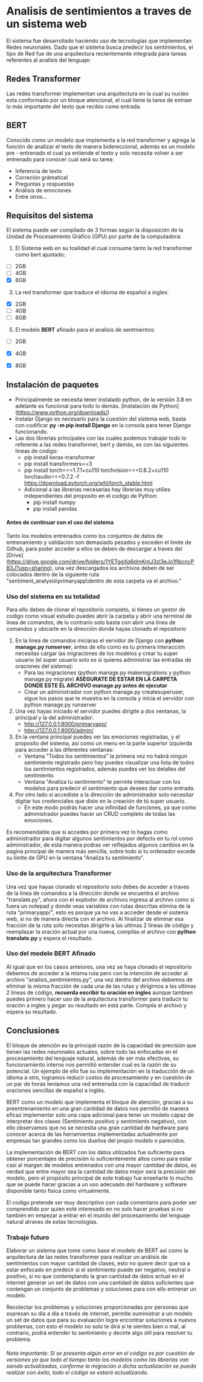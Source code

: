 # Analisis de sentimientos a traves de un sistema web

El sistema fue desarrollado haciendo uso de tecnologías que implementan Redes neuronales. Dado que el sistema busca predecir los sentimientos, el tipo de Red fue de una arquitectura recientemente integrada para tareas referentes al analisis del lenguaje:

## Redes Transformer

Las redes transformer implementan una arquitectura en la cual su nucleo esta conformado por un bloque atencional, el cual tiene la tarea de extraer lo más importante del texto que recibio como entrada.

## BERT

Conocido como un modelo que implementa a la red transformer y agrega la función de analizar el texto de manera bidereccional, además es un modelo pre - entrenado el cual ya entiende el texto y solo necesita volver a ser entrenado para conocer cual será su tarea:

* Inferencia de texto
* Correción grámatical
* Preguntas y respuestas
* Análisis de emociones
* Entre otros...


## Requisitos del sistema

El sistema puede ser compilado de 3 formas según la disposición de la Unidad de Procesamiento Gráfico (GPU) por parte de la computadora:

1. El Sistema web en su toalidad el cual consume tanto la red transformer como bert ajustado:
- [ ] 2GB
- [ ] 4GB
- [x] 8GB

3. La red transformer que traduce el idioma de español a ingles:
- [x] 2GB
- [ ] 4GB
- [ ] 8GB

5. El modelo **BERT** afinado para el analisis de sentmientos:
- [ ] 2GB
- [x] 4GB
- [x] 8GB


## Instalación de paquetes

- Principalmente se necesita tener instalado python, de la versión 3.8 en adelante es funcional para todo lo demás. [Instalación de Python] (https://www.python.org/downloads/)
- Instalar Django es necesario para la cuestión del sistema web, basta con codificar **py -m pip install Django** en la consola para tener Django funcionando.
- Las dos librerias principales con las cuales podemos trabajar todo lo referente a las redes transformer, bert y demás, es con las siguientes lineas de codigo:
  - pip install keras-transformer
  - pip install transformers==3
  - pip install torch===1.7.1+cu110 torchvision===0.8.2+cu110 torchaudio===0.7.2 -f https://download.pytorch.org/whl/torch_stable.html
  - Adicional a las librerias necesarias hay librerias muy utilies independientes del proposito en el codigo de Python:
    - pip install numpy
    - pip install pandas


#### **Antes de continuar con el uso del sistema**
Tanto los modelos entrenados como los conjuntos de datos de entrenamiento y validación son demasiado pesados y exceden el limite de Github, para poder acceder a ellos se deben de descargar a traves del [Drive] (https://drive.google.com/drive/folders/1YETggXq6dmKntJ3zl3eJo1flbcncPB3J?usp=sharing), una vez descargados los archivos deben de ser colocados dentro de la siguiente ruta "sentiment_analysis\primaryapp\dentro de esta carpeta va el archivo."



### Uso del sistema en su totalidad

Para ello debes de clonar el repositorio completo, si tienes un gestor de codigo como visual estudio puedes abrir la carpeta y abrir una terminal de linea de comandos, de lo contrario solo basta con abrir una linea de comandos y ubicarte en la dirección donde hayas clonado el repositorio
1. En la linea de comandos iniciaras el servidor de Django con **python manage.py runserver**, antes de ello como es tu primera interacción necesitas cargar las migraciones de los modelos y crear tu super usuario (el super usuario solo es si quieres administrar las entradas de oraciones del sistema):
   * Para las migraciones (python manage.py makemigrations y python manage.py migrate) **ASEGURATE DE ESTAR EN LA CARPETA DONDE ESTE EL ARCHIVO manage.py antes de ejecutar**
   * Crear un administrador con python manage.py createsuperuser, sigue los pasos que te muestra en la consola y inicia el servidor con python manage.py runserver
2. Una vez hayas iniciado el servidor puedes dirigite a dos ventanas, la principal y la del administrador:
   * http://127.0.0.1:8000/primaryapp/
   * http://127.0.0.1:8000/admin/
3. En la ventana principal puedes ver las emociones registradas, y el proposito del sistema, así como un menu en la parte superior izquierda para acceder a las diferentes ventanas:
   * Ventana "Todos los sentimientos" la primera vez no habrá ningún sentimiento registrado pero hay puedes visualizar una lista de todos los sentimientos registrados, además puedes ver los detalles del sentimiento.
   * Ventana "Analiza tu sentimiento" te permite interactuar con los modelos para predecir el sentimiento que desees dar como entrada.
5. Por otro lado si accediste a la dirección de administrador solo necesitar digitar tus credenciales que diste en la creación de tú super usuario.
   * En este modo podrás hacer una infinidad de funciones, ya que como administrador puedes hacer un CRUD completo de todas las emociones.

Es recomendable que si accedes por primera vez lo hagas como administrador para digitar algunos sentimientos por defecto en tu rol como administrador, de esta manera podras ver reflejados algunos cambios en la pagina principal de manera más sencilla, sobre todo si tu ordenador excede su límite de GPU en la ventana "Analiza tu sentimiento".


### Uso de la arquitectura Transformer

Una vez que hayas clonado el repositorio solo debes de acceder a traves de la linea de comandos a la dirección donde se encuentra el archivo "translate.py", ahora con el explodor de archivos ingresa al archivo como si fuera un notepad y donde veas variables con rutas descritas elimina de la ruta "primaryapp/", esto es porque ya no vas a acceder desde el sistema web, si no de manera directa con el archivo. Al finalizar de eliminar esa fracción de la ruta solo necesitas dirigirte a las ultimas 2 líneas de código y reemplazar la oración actual por una nueva, compilas el archivo con **python translate.py** y espera el resultado.


### Uso del modelo BERT Afinado

Al igual que en los casos anteiores, una vez se haya clonado el repositorio debemos de acceder a la misma ruta pero con la intención de acceder al archivo "analisis_sentimientos.py", una vez dentro del archivo debemos de eliminar la misma fracción de cada una de las rutas y dirigirnos a las ultimas 2 líneas de código, **recuerda escribir tu oración en ingles** aunque tambien puedes primero hacer uso de la arquitectura transformer para traducir tu oración a ingles y pegar su resultado en está parte. Compila el archivo y espera su resultado.


## Conclusiones
El bloque de atención es la principal razón de la capacidad de precisión que tienen las redes neuronales actuales, sobre todo las enfocadas en el procesamiento del lenguaje natural, además de ser más efectivas, su funcionamiento interno nos permitió entender cual es la razón de su potencial. Un ejemplo de ello fue su implementación en la traducción de un idioma a otro, logramos reducir costos de procesamiento y en cuestión de un par de horas teníamos una red entrenada con la capacidad de traducir oraciones sencillas de español a inglés. 

BERT como un modelo que implementa el bloque de atención, gracias a su preentrenamiento en una gran cantidad de datos nos permitió de manera eficaz implementar solo una capa adicional para tener un modelo capaz de interpretar dos clases (Sentimiento positivo y sentimiento negativo), con ello observamos que no se necesita una gran cantidad de hardware para conocer acerca de las herramientas implementadas actualmente por empresas tan grandes como los dueños del propio modelo o parecidos.

La implementación de BERT con los datos utilizados fue suficiente para obtener porcentajes de precisión lo suficientemente altos como para estar casi al margen de modelos entrenados con una mayor cantidad de datos, es verdad que entre mayor sea la cantidad de datos mejor será la precisión del modelo, pero el propósito principal de este trabajo fue enseñarte lo mucho que se puede hacer gracias a un uso adecuado del hardware y software disponible tanto física como virtualmente.

El codigo pretende ser muy descriptivo con cada comentario para poder ser comprendido por quien esté interesado en no solo hacer pruebas si no también en empezar a entrar en el mundo del procesamiento del lenguaje natural atraves de estas tecnologías.

### Trabajo futuro
Elaborar un sistema que tome como base el modelo de BERT así como la arquitectura de las redes transformer para realizar un análisis de sentimientos con mayor cantidad de clases, esto no quiere decir que va a estar enfocado en predecir si el sentimiento puede ser negativo, neutral o positivo, si no que contemplando la gran cantidad de datos actual en el internet generar un set de datos con una cantidad de datos suficientes que contengan un conjunto de problemas y soluciones para con ello entrenar un modelo.

Recolectar los problemas y soluciones proporcionadas por personas que expresan su día a día a través de internet, permite suministrar a un modelo un set de datos que para su evaluación logre encontrar soluciones a nuevos problemas, con esto el modelo no solo te dirá si te sientes bien o mal, al contrario, podrá entender tu sentimiento y decirte algo útil para resolver tu problema.



###### Nota importante: Si se presenta algún error en el código es por cuestión de versiones ya que todo el tiempo tanto los modelos como las librerias van siendo actualizadas, conforme la migración a dicha actualización se pueda realizar con éxito, todo el código se estará actualizando.
